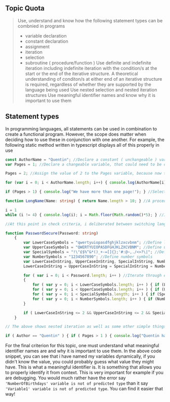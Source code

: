 ## Topic Quota

> Use, understand and know how the following statement types can be combnied in programs
> * variable declaration
> * constant declaration
> * assignment
> * iteration
> * selection
> * subroutine ( procedure/function )
> Use definite and indefinite iteration including indefinite iteration with the condition/s at the start or the end of the iterative structure. A theoretical understanding of conditon/s at either end of an iterative structure is required, regardless of whether they are supported by the language being used
> Use nested selection and nested iteration structures
> Use meaningful identifier names and know why it is important to use them

## Statement types

In programming languages, all statements can be used in combination to create a functional program. However, the scope does matter when deciding how to use these in conjunction with one another. For example, the following static method written in typescript displays all of this properly in use

```ts
const AuthorName = "Quentin"; //Declare a constant ( unchangeable ) variable, doesn't need to be changed
var Pages = 1; //Declare a changeable variable, that could need to be changed

Pages = 2; //Assign the value of 2 to the Pages variable, because now there's two pages

for (var i = 0; i < AuthorName.length; i++) { console.log(AuthorName[i]); } //Definite ( Defined Iteration Length ) iteration of characters within AuthorName variable

if (Pages > 1) { console.log("We have more than one page!"); } //Selection using condition Pages being more than one two log that we have more than one page

function LongName(Name: string) { return Name.length > 10; } //A procedure we can use to return whether or not our name's length is greater than 10

i = 1
while (i != 4) { console.log(i); i = Math.floor(Math.random()*5); } //Indefinite ( Undefined Iteration Length ) iteration condition variable i not having an integer value of 4 

//At this point in check criteria, i deliberated between switching language to a password checker in c# i had already made but chose to stay with typescript, let's recreate it here

function PasswordSecure(Password: string)
    {
        var LowerCaseSymbols = "qwertyuiopasdfghjklzxcvbnm"; //Define lower case symbols
        var UpperCaseSymbols = "QWERTYUIOPASDFGHJKLZXCVBNM"; //Define upper case symbols
        var SpecialSymbols = "!\"£$%^&*()_+-=[]{};'#:@~,./<>?\|"; //Define special symbols
        var NumberSymbols = "1234567890"; //Define number symbols
        var LowerCaseInString, UpperCaseInString, SpecialInString, NumberInString; //Declare variables to be used later on
        LowerCaseInString = UpperCaseInString = SpecialInString = NumberInString = 0; //Set them all to the same amount after declaration

        for ( var i = 0; i < Password.length; i++ ) //Iterate through each character of the Password string
        {
            for ( var y = 0; i < LowerCaseSymbols.length; i++ ) { if (LowerCaseSymbols.includes(Password[i]) ) {LowerCaseInString++} } //Iterate through each character of the LowerCaseSymbols string to see if current password char is in that string, if so, increment respectively
            for ( var y = 0; i < UpperCaseSymbols.length; i++ ) { if (UpperCaseSymbols.includes(Password[i]) ) {UpperCaseInString++} } //Iterate through each character of the UpperCaseSymbols string to see if current password char is in that string, if so, increment respectively
            for ( var y = 0; i < SpecialSymbols.length; i++ ) { if (SpecialSymbols.includes(Password[i]) ) {SpecialInString++} } //Iterate through each character of the SpecialSymbols string to see if current password char is in that string, if so, increment respectively
            for ( var y = 0; i < NumberSymbols.length; i++ ) { if (NumberSymbols.includes(Password[i]) ) {NumberInString++} } //Iterate through each character of the NumberSymbols string to see if current password char is in that string, if so, increment respectively
        }

        if ( LowerCaseInString <= 2 && UpperCaseInString <= 2 && SpecialInString <= 2 && NumberInString <= 2 && Password.length > 10 ) { return true; } else { return false; } //Do a final check to make sure that they all meet a good password creating criteria
    }

// The above shows nested iteration as well as some other simple things

if ( Author == "Quentin" ) { if ( Pages > 1 ) { console.log("Quentin has made more than one page!") } } //Nested selection check for if both statements pass, this is very inefficient however and is why the AND ( && ) operator exists
```

For the final criterion for this topic, one must understand what meaningful identifier names are and why it is important to use them. In the above code snippet, you can see that i have named my variables dynamically, if you didn't know the value, you could probably guess what value they might have. This is what a meaningful identifier is. It is something that allows you to properly identify it from context. This is very important for example if you are debugging. You would much rather have the error say `'NumberOfBirthdays' variable is not of predicted type` than it say `'Variable1' variable is not of predicted type`. You can find it easier that way!